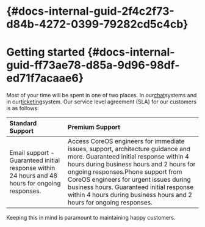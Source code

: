 #  {#docs-internal-guid-2f4c2f73-d84b-4272-0399-79282cd5c4cb}



# Getting started {#docs-internal-guid-ff73ae78-d85a-9d96-98df-ed71f7acaae6}

Most of your time will be spent in one of two places. In our[chat](https://docs.google.com/document/d/1-vr6XnAZLkwvK90dahq813ka_h8X0hnPc76FWSNNK9E/edit#heading=h.sczldz6rf0dk)systems and in our[ticketing](https://docs.google.com/document/d/1-vr6XnAZLkwvK90dahq813ka_h8X0hnPc76FWSNNK9E/edit#heading=h.b0eul6g9d7ai)system. Our service level agreement \(SLA\) for our customers is as follows:

  


| Standard Support | Premium Support |
| :--- | :--- |
| Email support -Guaranteed initial response within 24 hours and 48 hours for ongoing responses. | Access CoreOS engineers for immediate issues, support, architecture guidance and more. Guaranteed initial response within 4 hours during business hours and 2 hours for ongoing responses.Phone support from CoreOS engineers for urgent issues during business hours. Guaranteed initial response within 4 hours during business hours and 2 hours for ongoing responses. |

  


Keeping this in mind is paramount to maintaining happy customers.

